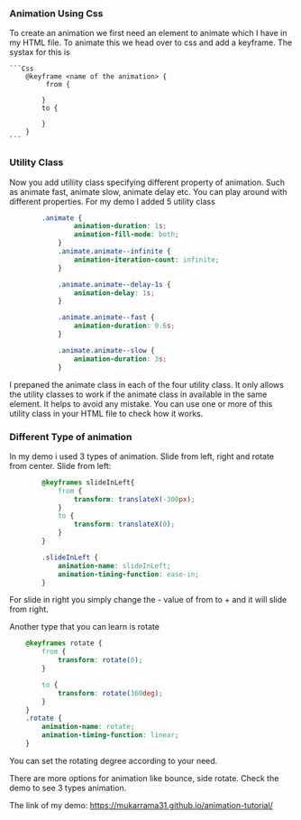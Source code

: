 ### Animation Using Css
To create an animation we first need an element to animate which I have in my HTML file.
To animate this we head over to css and add a keyframe. The systax for this is 

    ```Css
        @keyframe <name of the animation> {
             from {

            }
            to {

            }
        }
    ```

### Utility Class
Now you add utiliity class specifying different property of animation. Such as animate fast, 
animate slow, animate delay etc. You can play around with different properties. For my demo 
I added 5 utility class 
```Css
        .animate {
                animation-duration: 1s;
                animation-fill-mode: both;
            }
            .animate.animate--infinite {
                animation-iteration-count: infinite;
            }

            .animate.animate--delay-1s {
                animation-delay: 1s;
            }

            .animate.animate--fast {
                animation-duration: 0.6s;
            }

            .animate.animate--slow {
                animation-duration: 3s;
            }
```

I prepaned the animate class in each of the four utility class. It only allows the utility classes to work if the animate class in available in the same element. It helps to avoid any mistake. You can use one or more of this utility class in your HTML file to check how it works. 

### Different Type of animation 
In my demo i used 3 types of animation. Slide from left, right and rotate from center.
Slide from left:
```Css
        @keyframes slideInLeft{
            from {
                transform: translateX(-300px);
            }
            to {
                transform: translateX(0);
            }
        }

        .slideInLeft {
            animation-name: slideInLeft;
            animation-timing-function: ease-in;
        }
```
For slide in right you simply change the - value of from to + and it will slide from right. 

Another type that you can learn is rotate 
```Css
    @keyframes rotate {
        from {
            transform: rotate(0);
        }

        to {
            transform: rotate(360deg);
        }
    }
    .rotate {
        animation-name: rotate;
        animation-timing-function: linear;
    }
```
You can set the rotating degree according to your need.

There are more options for animation like bounce, side rotate. Check the demo to see 3 types 
animation. 

The link of my demo: 
 https://mukarrama31.github.io/animation-tutorial/


